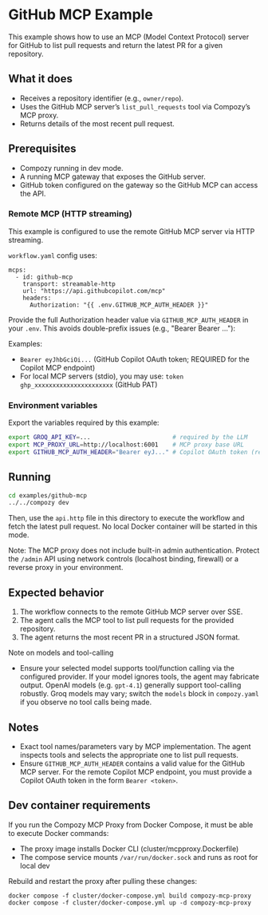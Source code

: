 # GitHub MCP Example

This example shows how to use an MCP (Model Context Protocol) server for GitHub to list pull requests and return the latest PR for a given repository.

## What it does

- Receives a repository identifier (e.g., `owner/repo`).
- Uses the GitHub MCP server’s `list_pull_requests` tool via Compozy’s MCP proxy.
- Returns details of the most recent pull request.

## Prerequisites

- Compozy running in dev mode.
- A running MCP gateway that exposes the GitHub server.
- GitHub token configured on the gateway so the GitHub MCP can access the API.

### Remote MCP (HTTP streaming)

This example is configured to use the remote GitHub MCP server via HTTP streaming.

`workflow.yaml` config uses:

```
mcps:
  - id: github-mcp
    transport: streamable-http
    url: "https://api.githubcopilot.com/mcp"
    headers:
      Authorization: "{{ .env.GITHUB_MCP_AUTH_HEADER }}"
```

Provide the full Authorization header value via `GITHUB_MCP_AUTH_HEADER` in your `.env`.
This avoids double-prefix issues (e.g., "Bearer Bearer ..."):

Examples:

- `Bearer eyJhbGciOi...` (GitHub Copilot OAuth token; REQUIRED for the Copilot MCP endpoint)
- For local MCP servers (stdio), you may use: `token ghp_xxxxxxxxxxxxxxxxxxxxxx` (GitHub PAT)

### Environment variables

Export the variables required by this example:

```bash
export GROQ_API_KEY=...                       # required by the LLM
export MCP_PROXY_URL=http://localhost:6001    # MCP proxy base URL
export GITHUB_MCP_AUTH_HEADER="Bearer eyJ..." # Copilot OAuth token (required for remote Copilot MCP)
```

## Running

```bash
cd examples/github-mcp
../../compozy dev
```

Then, use the `api.http` file in this directory to execute the workflow and fetch the latest pull request. No local Docker container will be started in this mode.

Note: The MCP proxy does not include built-in admin authentication. Protect the `/admin` API using network controls (localhost binding, firewall) or a reverse proxy in your environment.

## Expected behavior

1. The workflow connects to the remote GitHub MCP server over SSE.
2. The agent calls the MCP tool to list pull requests for the provided repository.
3. The agent returns the most recent PR in a structured JSON format.

Note on models and tool-calling

- Ensure your selected model supports tool/function calling via the configured provider.
  If your model ignores tools, the agent may fabricate output. OpenAI models (e.g. `gpt-4.1`)
  generally support tool-calling robustly. Groq models may vary; switch the `models` block in
  `compozy.yaml` if you observe no tool calls being made.

## Notes

- Exact tool names/parameters vary by MCP implementation. The agent inspects tools and selects the appropriate one to list pull requests.
- Ensure `GITHUB_MCP_AUTH_HEADER` contains a valid value for the GitHub MCP server. For the remote Copilot MCP endpoint, you must provide a Copilot OAuth token in the form `Bearer <token>`.

## Dev container requirements

If you run the Compozy MCP Proxy from Docker Compose, it must be able to execute Docker commands:

- The proxy image installs Docker CLI (cluster/mcpproxy.Dockerfile)
- The compose service mounts `/var/run/docker.sock` and runs as root for local dev

Rebuild and restart the proxy after pulling these changes:

```
docker compose -f cluster/docker-compose.yml build compozy-mcp-proxy
docker compose -f cluster/docker-compose.yml up -d compozy-mcp-proxy
```
